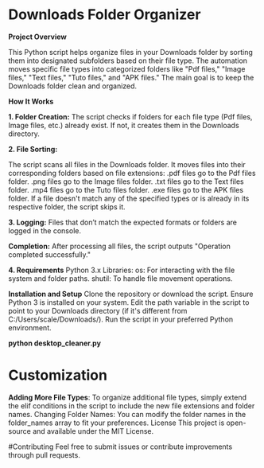 # Downloads Folder Organizer

**Project Overview**

This Python script helps organize files in your Downloads folder by sorting them into designated subfolders based on their file type. The automation moves specific file types into categorized folders like "Pdf files," "Image files," "Text files," "Tuto files," and "APK files." The main goal is to keep the Downloads folder clean and organized.

**How It Works**

**1. Folder Creation:**
The script checks if folders for each file type (Pdf files, Image files, etc.) already exist. If not, it creates them in the Downloads directory.

**2. File Sorting:**

The script scans all files in the Downloads folder.
It moves files into their corresponding folders based on file extensions:
.pdf files go to the Pdf files folder.
.png files go to the Image files folder.
.txt files go to the Text files folder.
.mp4 files go to the Tuto files folder.
.exe files go to the APK files folder.
If a file doesn't match any of the specified types or is already in its respective folder, the script skips it.

**3. Logging:**
Files that don’t match the expected formats or folders are logged in the console.

**Completion:**
After processing all files, the script outputs "Operation completed successfully."

**4. Requirements**
Python 3.x
Libraries:
os: For interacting with the file system and folder paths.
shutil: To handle file movement operations.

**Installation and Setup**
Clone the repository or download the script.
Ensure Python 3 is installed on your system.
Edit the path variable in the script to point to your Downloads directory (if it's different from C:/Users/scale/Downloads/).
Run the script in your preferred Python environment.

**python desktop_cleaner.py**




# Customization

**Adding More File Types**: To organize additional file types, simply extend the elif conditions in the script to include the new file extensions and folder names.
Changing Folder Names: You can modify the folder names in the folder_names array to fit your preferences.
License
This project is open-source and available under the MIT License.

#Contributing
Feel free to submit issues or contribute improvements through pull requests.




